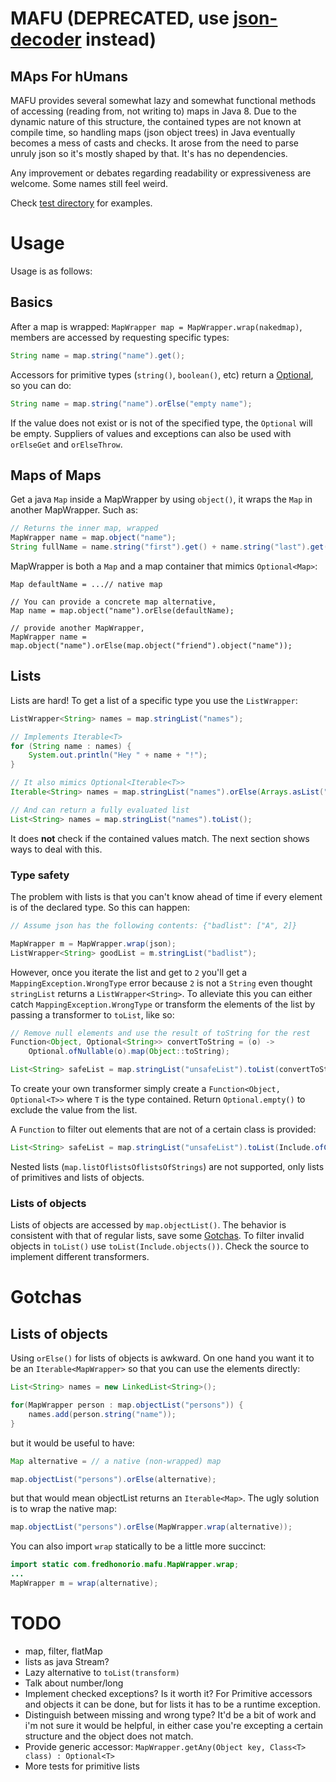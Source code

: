 
MAFU (DEPRECATED, use [json-decoder](https://github.com/fredshonorio/json-decoder) instead)
====
MAps For hUmans
----

MAFU provides several somewhat lazy and somewhat functional methods of accessing (reading from, not writing to) maps in Java 8.
Due to the dynamic nature of this structure, the contained types are not known at compile time,
so handling maps (json object trees) in Java eventually becomes a mess of casts and checks.
It arose from the need to parse unruly json so it's mostly shaped by that.
It's has no dependencies.

Any improvement or debates regarding readability or expressiveness are welcome. Some names still feel weird.

Check [test directory](https://github.com/fredshonorio/mafu/tree/master/src/test/java/com/fredhonorio/mafu) for examples.

# Usage

Usage is as follows:
## Basics

After a map is wrapped: `MapWrapper map = MapWrapper.wrap(nakedmap)`, members are accessed by requesting specific types:

```java
String name = map.string("name").get();
```

Accessors for primitive types (`string()`, `boolean()`, etc) return a [Optional](https://docs.oracle.com/javase/8/docs/api/java/util/Optional.html), so you can do:

```java
String name = map.string("name").orElse("empty name");
```

If the value does not exist or is not of the specified type, the `Optional` will be empty.
Suppliers of values and exceptions can also be used with `orElseGet` and `orElseThrow`.
 
## Maps of Maps

Get a java `Map` inside a MapWrapper by using `object()`, it wraps the `Map` in another MapWrapper. Such as:

```java
// Returns the inner map, wrapped
MapWrapper name = map.object("name");
String fullName = name.string("first").get() + name.string("last").get();
```

MapWrapper is both a `Map` and a map container that mimics `Optional<Map>`:

```
Map defaultName = ...// native map

// You can provide a concrete map alternative,
Map name = map.object("name").orElse(defaultName);

// provide another MapWrapper,
MapWrapper name = map.object("name").orElse(map.object("friend").object("name"));
```

## Lists
Lists are hard! To get a list of a specific type you use the `ListWrapper`:

```java
ListWrapper<String> names = map.stringList("names");

// Implements Iterable<T>
for (String name : names) {
    System.out.println("Hey " + name + "!");
}

// It also mimics Optional<Iterable<T>>
Iterable<String> names = map.stringList("names").orElse(Arrays.asList("mark", "joanne"));

// And can return a fully evaluated list
List<String> names = map.stringList("names").toList();
```

It does __not__ check if the contained values match. The next section shows ways to deal with this.

### Type safety

The problem with lists is that you can't know ahead of time if every element is of the declared type. So this can happen:

```java
// Assume json has the following contents: {"badlist": ["A", 2]}

MapWrapper m = MapWrapper.wrap(json);
ListWrapper<String> goodList = m.stringList("badlist");
```

However, once you iterate the list and get to `2` you'll get a `MappingException.WrongType` error because `2` is not a `String` even thought `stringList` returns a `ListWrapper<String>`. To alleviate this you can either catch
`MappingException.WrongType` or transform the elements of the list by passing a transformer to `toList`, like so:

```java
// Remove null elements and use the result of toString for the rest
Function<Object, Optional<String>> convertToString = (o) ->
	Optional.ofNullable(o).map(Object::toString);

List<String> safeList = map.stringList("unsafeList").toList(convertToString);
```

To create your own transformer simply create a `Function<Object, Optional<T>>` where `T` is the type contained.
Return `Optional.empty()` to exclude the value from the list.

A `Function` to filter out elements that are not of a certain class is provided:

```java
List<String> safeList = map.stringList("unsafeList").toList(Include.ofClass(String.class));
```

Nested lists (`map.listOflistsOflistsOfStrings`) are not supported, only lists of primitives and lists of objects.

### Lists of objects

Lists of objects are accessed by ```map.objectList()```. The behavior is consistent with that of regular lists, save some [Gotchas](#gotchas). To filter invalid objects in `toList()` use `toList(Include.objects())`. Check the source to implement different transformers.

# Gotchas

## Lists of objects

Using `orElse()` for lists of objects is awkward. On one hand you want it to be an `Iterable<MapWrapper>` so that you can use the elements directly:

```java
List<String> names = new LinkedList<String>();

for(MapWrapper person : map.objectList("persons")) {
    names.add(person.string("name"));
}
```

but it would be useful to have:

```java
Map alternative = // a native (non-wrapped) map

map.objectList("persons").orElse(alternative);
```

but that would mean objectList returns an `Iterable<Map>`. The ugly solution is to wrap the native map:

```java
map.objectList("persons").orElse(MapWrapper.wrap(alternative));
```

You can also import `wrap` statically to be a little more succinct:

```java
import static com.fredhonorio.mafu.MapWrapper.wrap;
...
MapWrapper m = wrap(alternative);
```

# TODO
* map, filter, flatMap
* lists as java Stream?
* Lazy alternative to `toList(transform)`
* Talk about number/long
* Implement checked exceptions? Is it worth it? For Primitive accessors and objects it can be done, but for lists it has to be a runtime exception.
* Distinguish between missing and wrong type? It'd be a bit of work and i'm not sure it would be helpful, in either case you're excepting a certain structure and the object does not match. 
* Provide generic accessor: `MapWrapper.getAny(Object key, Class<T> class) : Optional<T>`
* More tests for primitive lists

